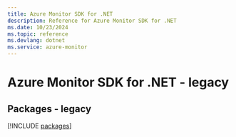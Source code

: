 ```yaml
---
title: Azure Monitor SDK for .NET
description: Reference for Azure Monitor SDK for .NET
ms.date: 10/23/2024
ms.topic: reference
ms.devlang: dotnet
ms.service: azure-monitor
---
```

# Azure Monitor SDK for .NET - legacy
## Packages - legacy
[!INCLUDE [packages](monitor-index.md)]